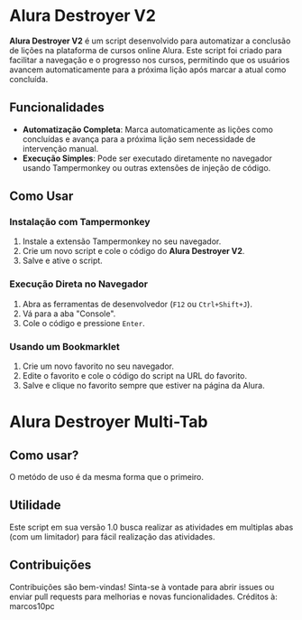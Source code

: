 # Alura Destroyer V2

**Alura Destroyer V2** é um script desenvolvido para automatizar a conclusão de lições na plataforma de cursos online Alura. Este script foi criado para facilitar a navegação e o progresso nos cursos, permitindo que os usuários avancem automaticamente para a próxima lição após marcar a atual como concluída.


## Funcionalidades

- **Automatização Completa**: Marca automaticamente as lições como concluídas e avança para a próxima lição sem necessidade de intervenção manual.
- **Execução Simples**: Pode ser executado diretamente no navegador usando Tampermonkey ou outras extensões de injeção de código.

## Como Usar

### Instalação com Tampermonkey

1. Instale a extensão Tampermonkey no seu navegador.
2. Crie um novo script e cole o código do **Alura Destroyer V2**.
3. Salve e ative o script.

### Execução Direta no Navegador

1. Abra as ferramentas de desenvolvedor (`F12` ou `Ctrl+Shift+J`).
2. Vá para a aba "Console".
3. Cole o código e pressione `Enter`.

### Usando um Bookmarklet

1. Crie um novo favorito no seu navegador.
2. Edite o favorito e cole o código do script na URL do favorito.
3. Salve e clique no favorito sempre que estiver na página da Alura.

# Alura Destroyer Multi-Tab

## Como usar?
O metódo de uso é da mesma forma que o primeiro.

## Utilidade
Este script em sua versão 1.0 busca realizar as atividades em multiplas abas (com um limitador) para fácil realização das atividades.




## Contribuições

Contribuições são bem-vindas! Sinta-se à vontade para abrir issues ou enviar pull requests para melhorias e novas funcionalidades.
Créditos à: marcos10pc

